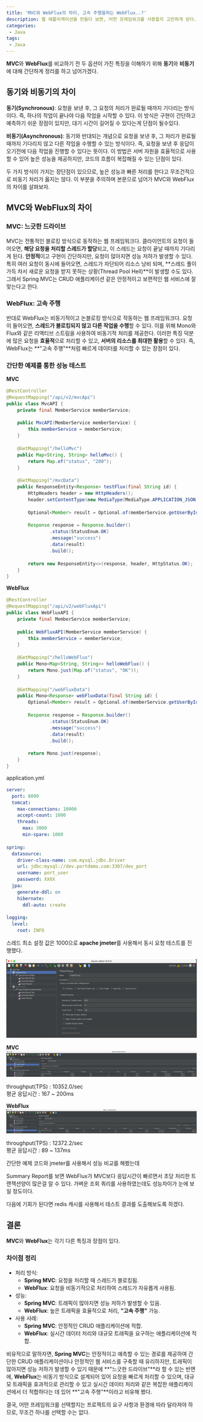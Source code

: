 ```yaml
---
title: 'MVC와 WebFlux의 차이, 고속 주행을하는 WebFlux..?'
description: 웹 애플리케이션을 만들다 보면, 어떤 프레임워크를 사용할지 고민하게 된다. 특히 Spring Framework의 두 가지 대표적인 옵션인 Spring MVC와 WebFlux는 서로 다른 접근 방식을 가지고 있는데, 오늘은 이 두 프레임워크의 차이점을 살펴보면서, WebFlux가 왜 "고속 주행"을 할 수 있는지 알아보려고 한다.
categories:
 - Java
tags:
 - Java
---
```

**MVC**와 **WebFlux**를 비교하기 전 두 옵션이 가진 특징을 이해하기 위해 **동기**와 **비동기**에 대해 간단하게 정리를 하고 넘어가겠다.

## 동기와 비동기의 차이

**동기(Synchronous)**: 요청을 보낸 후, 그 요청의 처리가 완료될 때까지 기다리는 방식이다. 즉, 하나의 작업이 끝나야 다음 작업을 시작할 수 있다. 이 방식은 구현이 간단하고 예측하기 쉬운 장점이 있지만, 대기 시간이 길어질 수 있다는게 단점이 될수있다.

**비동기(Asynchronous)**: 동기와 반대되는 개념으로 요청을 보낸 후, 그 처리가 완료될 때까지 기다리지 않고 다른 작업을 수행할 수 있는 방식이다. 즉, 요청을 보낸 후 응답이 오기전에 다음 작업을 진행할 수 있다는 뜻이다. 이 방법은 서버 자원을 효율적으로 사용할 수 있어 높은 성능을 제공하지만, 코드의 흐름이 복잡해질 수 있는 단점이 있다.

두 가지 방식이 가지는 장단점이 있으므로, 높은 성능과 빠른 처리를 한다고 무조건적으로 비동기 처리가 옳지는 않다. 이 부분을 주의하며 본문으로 넘어가 MVC와 WebFlux의 차이를 살펴보자.


## MVC와 WebFlux의 차이
### MVC: 느긋한 드라이브
MVC는 전통적인 블로킹 방식으로 동작하는 웹 프레임워크다. 클라이언트의 요청이 들어오면, **해당 요청을 처리할 스레드가 할당**되고, 이 스레드는 요청이 끝날 때까지 기다리게 된다. **안정적**이고 구현이 간단하지만, 요청이 많아지면 성능 저하가 발생할 수 있다. 특히 여러 요청이 동시에 들어오면, 스레드가 차단되어 리소스 낭비 되며, **스레드 풀이 가득 차서 새로운 요청을 받지 못하는 상황(Thread Pool Hell)**이 발생할 수도 있다. 그래서 Spring MVC는 CRUD 애플리케이션 같은 안정적이고 보편적인 웹 서비스에 잘 맞는다고 한다.

### WebFlux: 고속 주행
반대로 WebFlux는 비동기적이고 논블로킹 방식으로 작동하는 웹 프레임워크다. 요청이 들어오면, **스레드가 블로킹되지 않고 다른 작업을 수행**할 수 있다. 이를 위해 Mono와 Flux와 같은 리액티브 스트림을 사용하여 비동기적 처리를 제공한다. 이러한 특징 덕분에 많은 요청을 **효율적**으로 처리할 수 있고, **서버의 리소스를 최대한 활용**할 수 있다. 즉, WebFlux는 **"고속 주행"**처럼 빠르게 데이터를 처리할 수 있는 장점이 있다.

### 간단한 예제를 통한 성능 테스트

**MVC**
```java
@RestController
@RequestMapping("/api/v2/mvcApi")
public class MvcAPI {
    private final MemberService memberService;

    public MvcAPI(MemberService memberService) {
        this.memberService = memberService;
    }

    @GetMapping("/helloMvc")
    public Map<String, String> helloMvc() {
        return Map.of("status", "200");
    }

    @GetMapping("/mvcData")
    public ResponseEntity<Response> testFlux(final String id) {
        HttpHeaders header = new HttpHeaders();
        header.setContentType(new MediaType(MediaType.APPLICATION_JSON, StandardCharsets.UTF_8));

        Optional<Member> result = Optional.of(memberService.getUserById(id).orElse(new Member()));

        Response response = Response.builder()
                .status(StatusEnum.OK)
                .message("success")
                .data(result)
                .build();

        return new ResponseEntity<>(response, header, HttpStatus.OK);
    }
}
```

**WebFlux**
```java
@RestController
@RequestMapping("/api/v2/webFluxApi")
public class WebFluxAPI {
    private final MemberService memberService;

    public WebFluxAPI(MemberService memberService) {
        this.memberService = memberService;
    }

    @GetMapping("/helloWebFlux")
    public Mono<Map<String, String>> helloWebFlux() {
        return Mono.just(Map.of("status", "OK"));
    }

    @GetMapping("/webFluxData")
    public Mono<Response> webFluxData(final String id) {
        Optional<Member> result = Optional.of(memberService.getUserById(id).orElse(new Member()));

        Response response = Response.builder()
                .status(StatusEnum.OK)
                .message("success")
                .data(result)
                .build();

        return Mono.just(response);
    }
}
```

application.yml
```yml
server:
  port: 8099
  tomcat:
    max-connections: 10000
    accept-count: 1000
    threads:
      max: 3000
      min-spare: 1000

spring:
  datasource:
    driver-class-name: com.mysql.jdbc.Driver
    url: jdbc:mysql://dev.portdemo.com:3307/dev_port
    username: port_user
    password: XXXX
  jpa:
    generate-ddl: on
    hibernate:
      ddl-auto: create

logging:
  level:
    root: INFO
```

스레드 최소 설정 값은 1000으로 **apache jmeter**를 사용해서 동시 요청 테스트를 진행했다.

![Desktop Preview](/assets/images/post/webflux/jmeter_test_case_1.png)

**MVC**
![Desktop Preview](/assets/images/post/webflux/jmeter_test_case_2.png)

throughput(TPS) : 10352.0/sec  
평균 응답시간 : 167 ~ 200ms

**WebFlux**
![Desktop Preview](/assets/images/post/webflux/jmeter_test_case_3.png)

throughput(TPS) : 12372.2/sec  
평균 응답시간 : 89 ~ 137ms

간단한 예제 코드와 jmeter를 사용해서 성능 비교를 해봤는데

Summary Report를 보면 WebFlux가 MVC보다 응답시간이 빠르면서 초당 처리한 트랜잭션양이 많은걸 알 수 있다.
가벼운 조회 쿼리를 사용하였는데도 성능차이가 눈에 보일 정도이다.

다음에 기회가 된다면 redis 캐시를 사용해서 테스트 결과를 도출해보도록 하겠다.

## 결론
**MVC**와 **WebFlux**는 각기 다른 특징과 장점이 있다.

### 차이점 정리

- 처리 방식:
    - **Spring MVC**: 요청을 처리할 때 스레드가 블로킹됨.
    - **WebFlux**: 요청을 비동기적으로 처리하여 스레드가 자유롭게 사용됨.
- 성능:
    - **Spring MVC**: 트래픽이 많아지면 성능 저하가 발생할 수 있음.
    - **WebFlux**: 높은 트래픽을 효율적으로 처리, **"고속 주행"** 가능.
- 사용 사례:
    - **Spring MVC**: 안정적인 CRUD 애플리케이션에 적합.
    - **WebFlux**: 실시간 데이터 처리와 대규모 트래픽을 요구하는 애플리케이션에 적합.

비유적으로 말하자면, **Spring MVC**는 안정적이고 예측할 수 있는 경로를 제공하여 간단한 CRUD 애플리케이션이나 안정적인 웹 서비스를 구축할 때 유리하지만, 트래픽이 많아지면 성능 저하가 발생할 수 있기 때문에 **"느긋한 드라이브"**라 할 수 있는 반면에, **WebFlux**는 비동기 방식으로 설계되어 있어 요청을 빠르게 처리할 수 있으며, 대규모 트래픽을 효과적으로 관리할 수 있고 실시간 데이터 처리와 같은 복잡한 애플리케이션에서 더 적합하다는 데 있어 **"고속 주행"**이라고 비유해 봤다.

결국, 어떤 프레임워크를 선택할지는 프로젝트의 요구 사항과 환경에 따라 달라져야 하므로, 무조건 하나를 선택할 수는 없다.